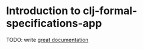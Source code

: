 # Introduction to clj-formal-specifications-app

TODO: write [great documentation](http://jacobian.org/writing/what-to-write/)
